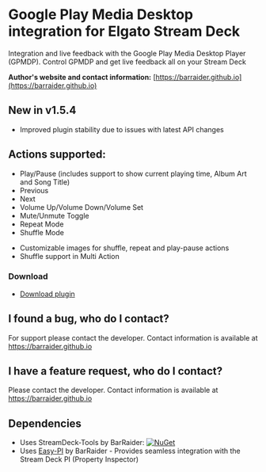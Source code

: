 # Google Play Media Desktop integration for Elgato Stream Deck

Integration and live feedback with the Google Play Media Desktop Player (GPMDP). Control GPMDP and get live feedback all on your Stream Deck

**Author's website and contact information:** [https://barraider.github.io](https://barraider.github.io)

## New in v1.5.4
- Improved plugin stability due to issues with latest API changes

## Actions supported:
* Play/Pause (includes support to show current playing time, Album Art and Song Title)
* Previous
* Next
* Volume Up/Volume Down/Volume Set
* Mute/Unmute Toggle
* Repeat Mode
* Shuffle Mode
- Customizable images for shuffle, repeat and play-pause actions
- Shuffle support in Multi Action


### Download

* [Download plugin](https://github.com/BarRaider/streamdeck-gpmdp/releases/)

## I found a bug, who do I contact?
For support please contact the developer. Contact information is available at https://barraider.github.io

## I have a feature request, who do I contact?
Please contact the developer. Contact information is available at https://barraider.github.io

## Dependencies
* Uses StreamDeck-Tools by BarRaider: [![NuGet](https://img.shields.io/nuget/v/streamdeck-tools.svg?style=flat)](https://www.nuget.org/packages/streamdeck-tools)
* Uses [Easy-PI](https://github.com/BarRaider/streamdeck-easypi) by BarRaider - Provides seamless integration with the Stream Deck PI (Property Inspector) 

